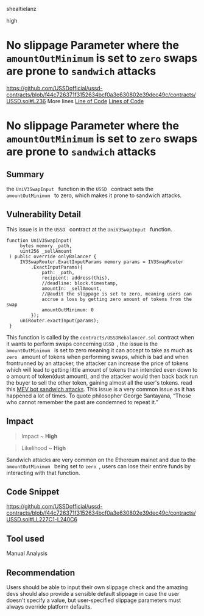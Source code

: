 shealtielanz

high

# No slippage Parameter where the  `amountOutMinimum` is set to `zero` swaps are prone to `sandwich` attacks

https://github.com/USSDofficial/ussd-contracts/blob/f44c726371f3152634bcf0a3e630802e39dec49c/contracts/USSD.sol#L236
More lines
[Line of Code](https://github.com/USSDofficial/ussd-contracts/blob/f44c726371f3152634bcf0a3e630802e39dec49c/contracts/USSD.sol#L237)
[Lines of Code](https://github.com/USSDofficial/ussd-contracts/blob/f44c726371f3152634bcf0a3e630802e39dec49c/contracts/USSD.sol#LL227C1-L240C6)
# No slippage Parameter where the  `amountOutMinimum` is set to `zero` swaps are prone to `sandwich` attacks
## Summary
the  `UniV3SwapInput ` function in the  `USSD ` contract sets the  `amountOutMinimum ` to zero, which makes it prone to sandwich attacks. 

## Vulnerability Detail
This issue is in the   `USSD ` contract at the  `UniV3SwapInput ` function.
   ```solidity
   function UniV3SwapInput(
        bytes memory _path,
        uint256 _sellAmount
    ) public override onlyBalancer {
        IV3SwapRouter.ExactInputParams memory params = IV3SwapRouter
            .ExactInputParams({
                path: _path,
                recipient: address(this),
                //deadline: block.timestamp,
                amountIn: _sellAmount,
                //@audit the slippage is set to zero, meaning users can
                accrue a loss by getting zero amount of tokens from the swap
                amountOutMinimum: 0
            });
        uniRouter.exactInput(params);
    }
```

This function is called by the  `contracts/USSDRebalancer.sol` contract when it wants to perform swaps concerning  `USSD `, the issue is the  `amountOutMinimum ` is set to zero meaning it can accept to take as much as  `zero ` amount of tokens when performing swaps, which is bad and when frontrunned by an attacker, the attacker can increase the price of tokens which will lead to getting little amount of tokens than intended even down to o amount of token(dust amount), and the attacker would then back back run the buyer to sell the other token, gaining almost all the user's tokens. read this [MEV bot sandwich attacks](https://medium.com/coinmonks/defi-sandwich-attack-explain-776f6f43b2fd).
This issue is a very common issue as it has happened a lot of times. 
To quote philosopher George Santayana, “Those who cannot remember the past are condemned to repeat it.”


## Impact
> Impact ~ **High**

> Likelihood ~ **High**

Sandwich attacks are very common on the Ethereum mainet and due to the  `amountOutMinimum ` being set to  `zero `, users can lose their entire funds by interacting with that function.

## Code Snippet
https://github.com/USSDofficial/ussd-contracts/blob/f44c726371f3152634bcf0a3e630802e39dec49c/contracts/USSD.sol#LL227C1-L240C6
## Tool used

Manual Analysis

## Recommendation
Users should be able to input their own slippage check and the amazing devs should also provide a sensible default slippage in case the user doesn't specify a value, but user-specified slippage parameters must always override platform defaults.


